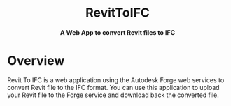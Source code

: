 <h1 align="center">
  RevitToIFC
</h1>

<h4 align="center">A Web App to convert Revit files to IFC</h4>

# Overview

Revit To IFC is a web application using the Autodesk Forge web services to convert Revit file to the IFC format. You can use this application to upload your Revit file to the Forge service and download back the converted file.

